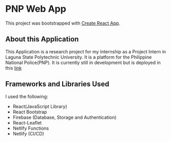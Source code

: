 # PNP Web App

This project was bootstrapped with [Create React App](https://github.com/facebook/create-react-app).

## About this Application

This Application is a research project for my internship as a Project Intern in Laguna State Polytechnic University. It is a platform for the Philippine National Police(PNP). It is currently still in development but is deployed in this [link](https://lspucrimereport.netlify.app/)

## Frameworks and Libraries Used

I used the following:

- React(JavaScript Library)
- React Bootstrap 
- Firebase (Database, Storage and Authentication)
- React-Leaflet
- Netlify Functions 
- Netlify (CI/CD)

